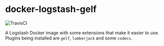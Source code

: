 # docker-logstash-gelf

![TravisCI](https://travis-ci.org/observabilitystack/docker-logstash-gelf.svg?branch=master)

A Logstash Docker image with some extensions that make it
easier to use. Plugins being installed are `gelf`, `lumberjack`
and some `codecs`.
